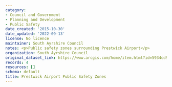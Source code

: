 ```yaml
---
category:
- Council and Government
- Planning and Development
- Public Safety
date_created: '2015-10-30'
date_updated: '2022-09-13'
license: No licence
maintainer: South Ayrshire Council
notes: <p>Public safety zones surrounding Prestwick Airport</p>
organization: South Ayrshire Council
original_dataset_link: https://www.arcgis.com/home/item.html?id=5934cd9303934b9ba4c23157ecb7bc40
records: 4
resources: []
schema: default
title: Prestwick Airport Public Safety Zones
---
```

